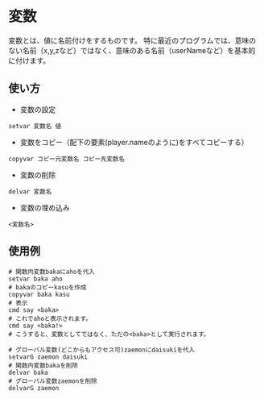 # 変数
変数とは、値に名前付けをするものです。
特に最近のプログラムでは、意味のない名前（x,y,zなど）ではなく、意味のある名前（userNameなど）を基本的に付けます。
## 使い方
- 変数の設定
```
setvar 変数名 値
```
- 変数をコピー（配下の要素(player.nameのように)をすべてコピーする）
```
copyvar コピー元変数名 コピー先変数名
```
- 変数の削除
```
delvar 変数名
```
- 変数の埋め込み
```
<変数名>
```
## 使用例
```
# 関数内変数bakaにahoを代入
setvar baka aho
# bakaのコピーkasuを作成
copyvar baka kasu
# 表示
cmd say <baka>
# これでahoと表示されます。
cmd say <baka!>
# こうすると、変数としてではなく、ただの<baka>として実行されます。

# グローバル変数(どこからもアクセス可)zaemonにdaisukiを代入
setvarG zaemon daisuki
# 関数内変数bakaを削除
delvar baka
# グローバル変数zaemonを削除
delvarG zaemon
```